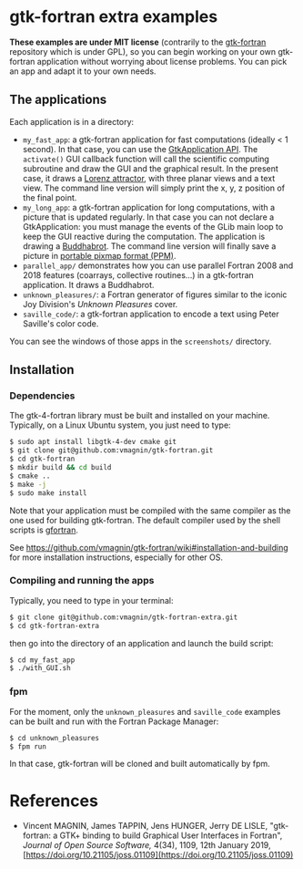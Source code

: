 # gtk-fortran extra examples

**These examples are under MIT license** (contrarily to the [gtk-fortran](https://github.com/vmagnin/gtk-fortran/wiki) repository which is under GPL), so you can begin working on your own gtk-fortran application without worrying about license problems. You can pick an app and adapt it to your own needs.

## The applications

Each application is in a directory:

* `my_fast_app`: a gtk-fortran application for fast computations (ideally < 1 second). In that case, you can use the [GtkApplication API](https://docs.gtk.org/gtk4/class.Application.html). The `activate()` GUI callback function will call the scientific computing subroutine and draw the GUI and the graphical result. In the present case, it draws a [Lorenz attractor](https://en.wikipedia.org/wiki/Lorenz_system), with three planar views and a text view. The command line version will simply print the x, y, z position of the final point.
* `my_long_app`: a gtk-fortran application for long computations, with a picture that is updated regularly. In that case you can not declare a GtkApplication: you must manage the events of the GLib main loop to keep the GUI reactive during the computation. The application is drawing a [Buddhabrot](https://en.wikipedia.org/wiki/Buddhabrot). The command line version will finally save a picture in [portable pixmap format (PPM)](https://en.wikipedia.org/wiki/Netpbm#File_formats).
* `parallel_app/` demonstrates how you can use parallel Fortran 2008 and 2018 features (coarrays, collective routines...) in a gtk-fortran application. It draws a Buddhabrot.
* `unknown_pleasures/`: a Fortran generator of figures similar to the iconic Joy Division's *Unknown Pleasures* cover.
* `saville_code/`: a gtk-fortran application to encode a text using Peter Saville's color code.

You can see the windows of those apps in the `screenshots/` directory.

## Installation

### Dependencies

The gtk-4-fortran library must be built and installed on your machine. Typically, on a Linux Ubuntu system, you just need to type:

```bash
$ sudo apt install libgtk-4-dev cmake git
$ git clone git@github.com:vmagnin/gtk-fortran.git
$ cd gtk-fortran
$ mkdir build && cd build
$ cmake ..
$ make -j
$ sudo make install
```

Note that your application must be compiled with the same compiler as the one used for building gtk-fortran. The default compiler used by the shell scripts is [gfortran](https://gcc.gnu.org/wiki/GFortran).

See https://github.com/vmagnin/gtk-fortran/wiki#installation-and-building for more installation instructions, especially for other OS.

### Compiling and running the apps

Typically, you need to type in your terminal:

```bash
$ git clone git@github.com:vmagnin/gtk-fortran-extra.git
$ cd gtk-fortran-extra
```

then go into the directory of an application and launch the build script:
```bash
$ cd my_fast_app
$ ./with_GUI.sh
```

### fpm

For the moment, only the `unknown_pleasures` and `saville_code` examples can be built and run with the Fortran Package Manager:

```bash
$ cd unknown_pleasures
$ fpm run
```

In that case, gtk-fortran will be cloned and built automatically by fpm.

# References

* Vincent MAGNIN, James TAPPIN, Jens HUNGER, Jerry DE LISLE, "gtk-fortran: a GTK+ binding to build Graphical User Interfaces in Fortran", _Journal of Open Source Software,_ 4(34), 1109, 12th January 2019, [https://doi.org/10.21105/joss.01109](https://doi.org/10.21105/joss.01109)
